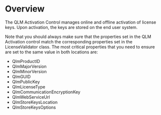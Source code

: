 # Overview

The QLM Activation Control manages online and offline activation of license keys. Upon activation, the keys are stored on the end user system.

Note that you should always make sure that the properties set in the QLM Activation control match the corresponding properties set in the LicenseValidator class. The most critical properties that you need to ensure are set to the same value in both locations are:

* QlmProductID
* QlmMajorVersion
* QlmMinorVersion
* QlmGUID
* QlmPublicKey
* QlmLicenseType
* QlmCommunicationEncryptionKey
* QlmWebServiceUrl
* QlmStoreKeysLocation
* QlmStoreKeysOptions
